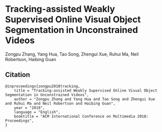 # Tracking-assisted Weakly Supervised Online Visual Object Segmentation in Unconstrained Videos

Zongpu Zhang, Yang Hua, Tao Song, Zhengui Xue, Ruhui Ma, Neil Robertson, Haibing Guan

## Citation
```
@inproceedings{zongpu2018tracking,
    title = "Tracking-assisted Weakly Supervised Online Visual Object Segmentation in Unconstrained Videos",
    author = "Zongpu Zhang and Yang Hua and Tao Song and Zhengui Xue and Ruhui Ma and Neil Robertson and Haibing Guan",
    year = "2018",
    language = "English",
    booktitle = "ACM International Conference on Multimedia 2018: Proceedings",
}
```
